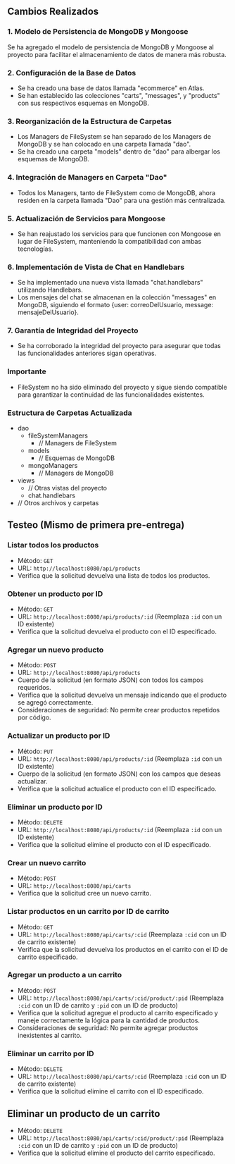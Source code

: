 ## Cambios Realizados

### 1. Modelo de Persistencia de MongoDB y Mongoose

Se ha agregado el modelo de persistencia de MongoDB y Mongoose al proyecto para facilitar el almacenamiento de datos de manera más robusta.

### 2. Configuración de la Base de Datos

- Se ha creado una base de datos llamada "ecommerce" en Atlas.
- Se han establecido las colecciones "carts", "messages", y "products" con sus respectivos esquemas en MongoDB.

### 3. Reorganización de la Estructura de Carpetas

- Los Managers de FileSystem se han separado de los Managers de MongoDB y se han colocado en una carpeta llamada "dao".
- Se ha creado una carpeta "models" dentro de "dao" para albergar los esquemas de MongoDB.

### 4. Integración de Managers en Carpeta "Dao"

- Todos los Managers, tanto de FileSystem como de MongoDB, ahora residen en la carpeta llamada "Dao" para una gestión más centralizada.

### 5. Actualización de Servicios para Mongoose

- Se han reajustado los servicios para que funcionen con Mongoose en lugar de FileSystem, manteniendo la compatibilidad con ambas tecnologías.

### 6. Implementación de Vista de Chat en Handlebars

- Se ha implementado una nueva vista llamada "chat.handlebars" utilizando Handlebars.
- Los mensajes del chat se almacenan en la colección "messages" en MongoDB, siguiendo el formato {user: correoDelUsuario, message: mensajeDelUsuario}.

### 7. Garantía de Integridad del Proyecto

- Se ha corroborado la integridad del proyecto para asegurar que todas las funcionalidades anteriores sigan operativas.

### Importante

- FileSystem no ha sido eliminado del proyecto y sigue siendo compatible para garantizar la continuidad de las funcionalidades existentes.

### Estructura de Carpetas Actualizada

- dao
  - fileSystemManagers
    - // Managers de FileSystem
  - models
    - // Esquemas de MongoDB
  - mongoManagers
    - // Managers de MongoDB
- views
  - // Otras vistas del proyecto
  - chat.handlebars
- // Otros archivos y carpetas

## Testeo (Mismo de primera pre-entrega)

### Listar todos los productos
- Método: `GET`
- URL: `http://localhost:8080/api/products`
- Verifica que la solicitud devuelva una lista de todos los productos.

### Obtener un producto por ID
- Método: `GET`
- URL: `http://localhost:8080/api/products/:id` (Reemplaza `:id` con un ID existente)
- Verifica que la solicitud devuelva el producto con el ID especificado.

### Agregar un nuevo producto
- Método: `POST`
- URL: `http://localhost:8080/api/products`
- Cuerpo de la solicitud (en formato JSON) con todos los campos requeridos.
- Verifica que la solicitud devuelva un mensaje indicando que el producto se agregó correctamente.
- Consideraciones de seguridad: No permite crear productos repetidos por código.

### Actualizar un producto por ID
- Método: `PUT`
- URL: `http://localhost:8080/api/products/:id` (Reemplaza `:id` con un ID existente)
- Cuerpo de la solicitud (en formato JSON) con los campos que deseas actualizar.
- Verifica que la solicitud actualice el producto con el ID especificado.

### Eliminar un producto por ID
- Método: `DELETE`
- URL: `http://localhost:8080/api/products/:id` (Reemplaza `:id` con un ID existente)
- Verifica que la solicitud elimine el producto con el ID especificado.

### Crear un nuevo carrito
- Método: `POST`
- URL: `http://localhost:8080/api/carts`
- Verifica que la solicitud cree un nuevo carrito.

### Listar productos en un carrito por ID de carrito
- Método: `GET`
- URL: `http://localhost:8080/api/carts/:cid` (Reemplaza `:cid` con un ID de carrito existente)
- Verifica que la solicitud devuelva los productos en el carrito con el ID de carrito especificado.

### Agregar un producto a un carrito
- Método: `POST`
- URL: `http://localhost:8080/api/carts/:cid/product/:pid` (Reemplaza `:cid` con un ID de carrito y `:pid` con un ID de producto)
- Verifica que la solicitud agregue el producto al carrito especificado y maneje correctamente la lógica para la cantidad de productos.
- Consideraciones de seguridad: No permite agregar productos inexistentes al carrito.

### Eliminar un carrito por ID
- Método: `DELETE`
- URL: `http://localhost:8080/api/carts/:cid` (Reemplaza `:cid` con un ID de carrito existente)
- Verifica que la solicitud elimine el carrito con el ID especificado.

## Eliminar un producto de un carrito
- Método: `DELETE`
- URL: `http://localhost:8080/api/carts/:cid/product/:pid` (Reemplaza `:cid` con un ID de carrito y `:pid` con un ID de producto)
- Verifica que la solicitud elimine el producto del carrito especificado.
